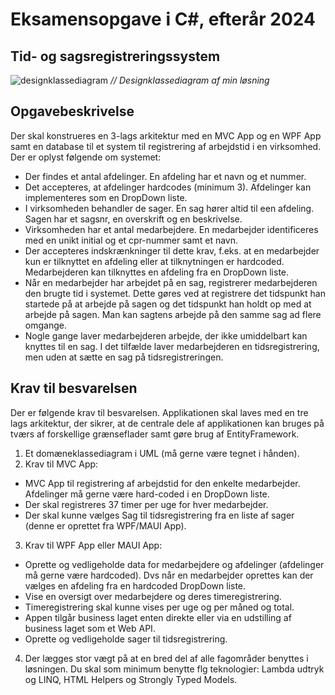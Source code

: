 # Eksamensopgave i C#, efterår 2024
## Tid- og sagsregistreringssystem

![designklassediagram](https://github.com/user-attachments/assets/ce64cef8-86ab-4883-ae81-964fea6db3fa)
*// Designklassediagram af min løsning*

## Opgavebeskrivelse
Der skal konstrueres en 3-lags arkitektur med en MVC App og en WPF App samt en database til et system til registrering af arbejdstid i en virksomhed.
Der er oplyst følgende om systemet:
- Der findes et antal afdelinger. En afdeling har et navn og et nummer.
- Det accepteres, at afdelinger hardcodes (minimum 3). Afdelinger kan implementeres som en DropDown liste.
- I virksomheden behandler de sager. En sag hører altid til een afdeling. Sagen har et sagsnr, en overskrift og en beskrivelse.
- Virksomheden har et antal medarbejdere. En medarbejder identificeres med en unikt initial og et cpr-nummer samt et navn.
- Der accepteres indskrænkninger til dette krav, f.eks. at en medarbejder kun er tilknyttet en afdeling eller at tilknytningen er hardcoded. Medarbejderen kan tilknyttes en afdeling fra en DropDown liste.
- Når en medarbejder har arbejdet på en sag, registrerer medarbejderen den brugte tid i systemet. Dette gøres ved at registrere det tidspunkt han startede på at arbejde på sagen og det tidspunkt han holdt op med at arbejde på sagen. Man kan sagtens arbejde på den samme sag ad flere omgange.
- Nogle gange laver medarbejderen arbejde, der ikke umiddelbart kan knyttes til en sag. I det tilfælde laver medarbejderen en tidsregistrering, men uden at sætte en sag på tidsregistreringen.

## Krav til besvarelsen
Der er følgende krav til besvarelsen. Applikationen skal laves med en tre lags arkitektur, der sikrer, at de centrale dele af applikationen kan bruges på tværs af forskellige grænseflader samt gøre brug af EntityFramework.
1. Et domæneklassediagram i UML (må gerne være tegnet i hånden).
2. Krav til MVC App:
- MVC App til registrering af arbejdstid for den enkelte medarbejder. Afdelinger må gerne være hard-coded i en DropDown liste.
- Der skal registreres 37 timer per uge for hver medarbejder.
- Der skal kunne vælges Sag til tidsregistrering fra en liste af sager (denne er oprettet fra WPF/MAUI App).
3. Krav til WPF App eller MAUI App:
- Oprette og vedligeholde data for medarbejdere og afdelinger (afdelinger må gerne være hardcoded). Dvs når en medarbejder oprettes kan der vælges en afdeling fra en hardcoded DropDown liste.
- Vise en oversigt over medarbejdere og deres timeregistrering.
- Timeregistrering skal kunne vises per uge og per måned og total.
- Appen tilgår business laget enten direkte eller via en udstilling af business laget som et Web API.
- Oprette og vedligeholde sager til tidsregistrering.
4. Der lægges stor vægt på at en bred del af alle fagområder benyttes i løsningen. Du skal som minimum benytte flg teknologier: Lambda udtryk og LINQ, HTML Helpers og Strongly Typed Models.
